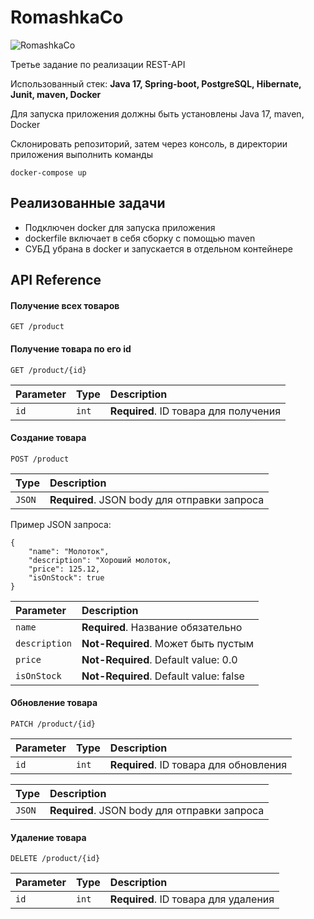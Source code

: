 # RomashkaCo
![RomashkaCo](https://i.postimg.cc/3Jr5CTDS/Frame-2.png)

Третье задание по реализации REST-API 

Использованный стек: **Java 17, Spring-boot, PostgreSQL, Hibernate, Junit, maven, Docker**

Для запуска приложения должны быть установлены Java 17, maven, Docker

Склонировать репозиторий, затем через консоль, в директории приложения выполнить команды
```
docker-compose up
```
## Реализованные задачи
- Подключен docker для запуска приложения
- dockerfile включает в себя сборку с помощью maven
- СУБД убрана в docker и запускается в отдельном контейнере

## API Reference
#### Получение всех товаров
```
GET /product
```
#### Получение товара по его id
```
GET /product/{id}
```
| Parameter | Type     | Description                       |
| :-------- | :------- | :-------------------------------- |
| `id`      | `int` | **Required**. ID товара для получения|
#### Создание товара
```
POST /product
```
| Type     | Description                       |
 :------- | :-------------------------------- |
| `JSON` | **Required**. JSON body для отправки запроса|

Пример JSON запроса:
```
{
    "name": "Молоток",
    "description": "Хороший молоток,
    "price": 125.12,
    "isOnStock": true
}
```
| Parameter | Description                       |
| :-------- |:-------------------------------- |
| `name`      | **Required**. Название обязательно|
| `description`| **Not-Required**. Может быть пустым|
| `price`     | **Not-Required**. Default value: 0.0|
| `isOnStock`  | **Not-Required**. Default value: false|

#### Обновление товара
```
PATCH /product/{id}
```
| Parameter | Type     | Description                       |
| :-------- | :------- | :-------------------------------- |
| `id`      | `int` | **Required**. ID товара для обновления|

| Type     | Description                       |
 :------- | :-------------------------------- |
| `JSON` | **Required**. JSON body для отправки запроса|

#### Удаление товара
```
DELETE /product/{id}
```
| Parameter | Type     | Description                       |
| :-------- | :------- | :-------------------------------- |
| `id`      | `int` | **Required**. ID товара для удаления|
